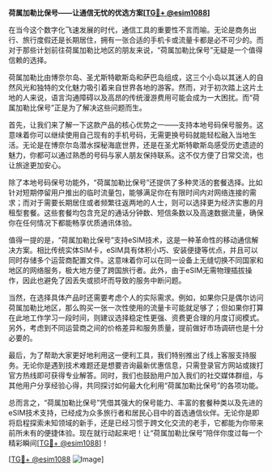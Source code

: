 **荷属加勒比保号——让通信无忧的优选方案[[TG💪+ @esim1088](https://t.me/s/esim1088)]**

在当今这个数字化飞速发展的时代，通信工具的重要性不言而喻。无论是商务出行、旅行度假还是长期居住，拥有一张合适的手机卡或流量卡都是必不可少的。而对于那些计划前往荷属加勒比地区的朋友来说，“荷属加勒比保号”无疑是一个值得信赖的选择。

荷属加勒比由博奈尔岛、圣尤斯特歇斯岛和萨巴岛组成，这三个小岛以其迷人的自然风光和独特的文化魅力吸引着来自世界各地的游客。然而，对于初次踏上这片土地的人来说，语言沟通障碍以及高昂的传统漫游费用可能会成为一大困扰。而“荷属加勒比保号”正是为了解决这些问题而生。

首先，让我们来了解一下这款产品的核心优势之一——支持本地号码保号服务。这意味着你可以继续使用自己现有的手机号码，无需更换号码就能轻松融入当地生活。无论是在博奈尔岛潜水探秘海底世界，还是在圣尤斯特歇斯岛感受历史遗迹的魅力，你都可以通过熟悉的号码与家人朋友保持联系。这不仅方便了日常交流，也让旅途更加安心。

除了本地号码保号功能外，“荷属加勒比保号”还提供了多种灵活的套餐选择。比如针对短期停留用户推出的临时流量包，能够满足你在有限时间内对网络连接的需求；而对于需要长期居住或者频繁往返两地的人士，则可以选择更为经济实惠的月租型套餐。这些套餐均包含充足的通话分钟数、短信条数以及高速数据流量，确保你在任何情况下都能畅享优质通讯体验。

值得一提的是，“荷属加勒比保号”支持eSIM技术，这是一种革命性的移动通信解决方案。相比传统实体SIM卡，eSIM具有体积小巧、安装便捷等优点，并且可以同时存储多个运营商配置文件。这意味着你可以在同一设备上无缝切换不同国家和地区的网络服务，极大地方便了跨国旅行者。此外，由于eSIM无需物理插拔操作，因此也避免了因丢失或损坏而导致的服务中断问题。

当然，在选择具体产品时还需要考虑个人的实际需求。例如，如果你只是偶尔访问荷属加勒比地区，那么购买一张一次性使用的流量卡可能就足够了；但如果你打算在此地工作学习一段时间，则建议选择稳定性更强、资费更合理的月度订阅模式。另外，考虑到不同运营商之间的价格差异和服务质量，提前做好市场调研也是十分必要的。

最后，为了帮助大家更好地利用这一便利工具，我们特别推出了线上客服支持服务。无论你是遇到技术难题还是想要咨询最新优惠信息，只需登录官方网站或拨打官方热线即可获得专业解答。同时，我们也鼓励用户加入我们的社交媒体群组，与其他用户分享经验心得，共同探讨如何最大化利用“荷属加勒比保号”的各项功能。

总而言之，“荷属加勒比保号”凭借其强大的保号能力、丰富的套餐种类以及先进的eSIM技术支持，已经成为众多旅行者和居民心目中的首选通信伙伴。无论你是即将启程探索未知领域的新手，还是已经习惯于跨文化交流的老手，它都能为你带来前所未有的便捷体验。现在就行动起来吧！让“荷属加勒比保号”陪伴你度过每一个精彩瞬间[[TG💪+ @esim1088](https://t.me/s/esim1088)]！

[[TG💪+ @esim1088](https://t.me/s/esim1088) ![Image](https://i.postimg.cc/4NQfJmqS/Snipaste-2025-05-13-00-14-12.png)]